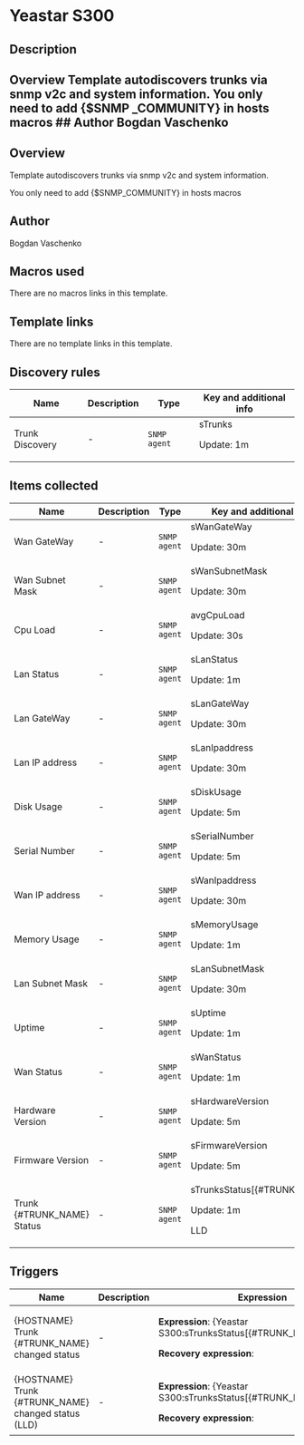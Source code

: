 # Yeastar S300

## Description

## Overview Template autodiscovers trunks via snmp v2c and system information. You only need to add {$SNMP _COMMUNITY} in hosts macros ## Author Bogdan Vaschenko 

## Overview

Template autodiscovers trunks via snmp v2c and system information.


 


You only need to add {$SNMP\_COMMUNITY} in hosts macros



## Author

Bogdan Vaschenko

## Macros used

There are no macros links in this template.

## Template links

There are no template links in this template.

## Discovery rules

|Name|Description|Type|Key and additional info|
|----|-----------|----|----|
|Trunk Discovery|<p>-</p>|`SNMP agent`|sTrunks<p>Update: 1m</p>|
## Items collected

|Name|Description|Type|Key and additional info|
|----|-----------|----|----|
|Wan GateWay|<p>-</p>|`SNMP agent`|sWanGateWay<p>Update: 30m</p>|
|Wan Subnet Mask|<p>-</p>|`SNMP agent`|sWanSubnetMask<p>Update: 30m</p>|
|Cpu Load|<p>-</p>|`SNMP agent`|avgCpuLoad<p>Update: 30s</p>|
|Lan Status|<p>-</p>|`SNMP agent`|sLanStatus<p>Update: 1m</p>|
|Lan GateWay|<p>-</p>|`SNMP agent`|sLanGateWay<p>Update: 30m</p>|
|Lan IP address|<p>-</p>|`SNMP agent`|sLanIpaddress<p>Update: 30m</p>|
|Disk Usage|<p>-</p>|`SNMP agent`|sDiskUsage<p>Update: 5m</p>|
|Serial Number|<p>-</p>|`SNMP agent`|sSerialNumber<p>Update: 5m</p>|
|Wan IP address|<p>-</p>|`SNMP agent`|sWanIpaddress<p>Update: 30m</p>|
|Memory Usage|<p>-</p>|`SNMP agent`|sMemoryUsage<p>Update: 1m</p>|
|Lan Subnet Mask|<p>-</p>|`SNMP agent`|sLanSubnetMask<p>Update: 30m</p>|
|Uptime|<p>-</p>|`SNMP agent`|sUptime<p>Update: 1m</p>|
|Wan Status|<p>-</p>|`SNMP agent`|sWanStatus<p>Update: 1m</p>|
|Hardware Version|<p>-</p>|`SNMP agent`|sHardwareVersion<p>Update: 5m</p>|
|Firmware Version|<p>-</p>|`SNMP agent`|sFirmwareVersion<p>Update: 5m</p>|
|Trunk {#TRUNK_NAME} Status|<p>-</p>|`SNMP agent`|sTrunksStatus[{#TRUNK_INDEX}]<p>Update: 1m</p><p>LLD</p>|
## Triggers

|Name|Description|Expression|Priority|
|----|-----------|----------|--------|
|{HOSTNAME} Trunk {#TRUNK_NAME} changed status|<p>-</p>|<p>**Expression**: {Yeastar S300:sTrunksStatus[{#TRUNK_INDEX}].diff()}=1</p><p>**Recovery expression**: </p>|high|
|{HOSTNAME} Trunk {#TRUNK_NAME} changed status (LLD)|<p>-</p>|<p>**Expression**: {Yeastar S300:sTrunksStatus[{#TRUNK_INDEX}].diff()}=1</p><p>**Recovery expression**: </p>|high|
